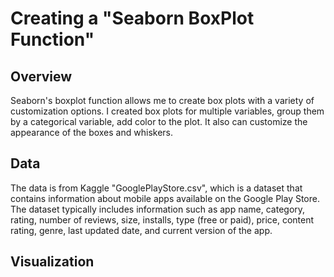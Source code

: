 # Creating a "Seaborn BoxPlot Function"
## Overview
Seaborn's boxplot function allows me to create box plots with a variety of customization options. I created box plots for multiple variables, group them by a categorical variable, add color to the plot. It also can customize the appearance of the boxes and whiskers.

## Data
The data is from Kaggle "GooglePlayStore.csv", which is a dataset that contains information about mobile apps available on the Google Play Store. The dataset typically includes information such as app name, category, rating, number of reviews, size, installs, type (free or paid), price, content rating, genre, last updated date, and current version of the app.

## Visualization

